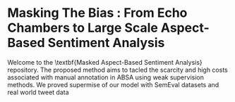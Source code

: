 # Masking The Bias : From Echo Chambers to Large Scale Aspect-Based Sentiment Analysis
Welcome to the \textbf{Masked Aspect-Based Sentiment Analysis} repository. The proposed method aims to tacled the scarcity and high costs associated with manual annotation in ABSA using weak supervision methods. We proved supermise of our model with SemEval datasets and real world tweet data

